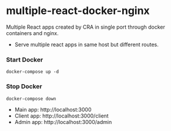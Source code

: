 # multiple-react-docker-nginx
Multiple React apps created by CRA in single port through docker containers and nginx.
- Serve multiple react apps in same host but different routes.
### Start Docker

```
docker-compose up -d
```

### Stop Docker
```
docker-compose down
```

- Main app: http://localhost:3000
- Client app: http://localhost:3000/client
- Admin app: http://localhost:3000/admin
